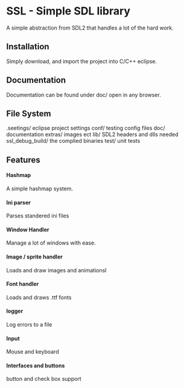 SSL - Simple SDL library
=============

A simple abstraction from SDL2 that handles a lot of the hard work.

Installation
-----------
Simply download, and import the project into C/C++ eclipse.

Documentation
-----------
Documentation can be found under doc/ open in any browser.

File System
-----------
.seetings/       eclipse project settings
conf/            testing config files
doc/             documentation
extras/          images ect
lib/             SDL2 headers and dlls needed
ssl_debug_build/ the complied binaries
test/            unit tests

Features
-----------

#### Hashmap

A simple hashmap system.

#### Ini parser

Parses standered ini files

#### Window Handler

Manage a lot of windows with ease.

#### Image / sprite handler

Loads and draw images and animationsl

#### Font handler

Loads and draws .ttf fonts

#### logger

Log errors to a file

#### Input

Mouse and keyboard

#### Interfaces and buttons

button and check box support
